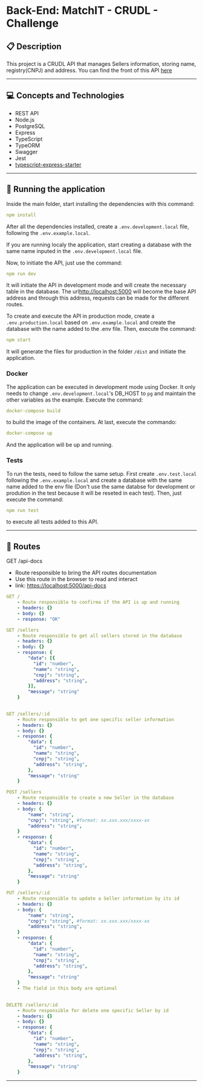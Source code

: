 # Back-End: MatchIT - CRUDL - Challenge

## :clipboard: Description

This project is a CRUDL API that manages Sellers information, storing name, registry(CNPJ) and address.
You can find the front of this API [here](https://github.com/Icaro-pavani/matchit-crudl-frontend)

---

## :computer: Concepts and Technologies

- REST API
- Node.js
- PostgreSQL
- Express
- TypeScript
- TypeORM
- Swagger
- Jest
- [typescript-express-starter](https://www.npmjs.com/package/typescript-express-starter)

---

## 🏁 Running the application

Inside the main folder, start installing the dependencies with this command:

```yml
npm install
```

After all the dependencies installed, create a `.env.development.local` file, following the `.env.example.local`.

If you are running localy the application, start creating a database with the same name inputed in the `.env.development.local` file.

Now, to initiate the API, just use the command: 

```yml
npm run dev
```

It will initiate the API in development mode and will create the necessary table in the database. The url[http://localhost:5000](http://localhost:5000) will become the base API address and through this address, requests can be made for the different routes.

To create and execute the API in production mode, create a `.env.production.local` based on `.env.example.local` and create the database with the name added to the .env file. Then, execute the command:

```yml
npm start
```

It will generate the files for production in the folder `/dist` and initiate the application.

### Docker

The application can be executed in development mode using Docker. It only needs to change `.env.development.local`'s DB_HOST to `pg` and maintain the other variables as the example. Execute the command:

```yml
docker-compose build
```

to build the image of the containers. At last, execute the commando: 

```yml
docker-compose up
```

And the application will be up and running.


### Tests

To run the tests, need to follow the same setup. First create `.env.test.local` following the `.env.example.local` and create a database with the same name added to the env file (Don't use the same databse for development or prodution in the test because it will be reseted in each test). Then, just execute the command:

```yml
npm run test
```

to execute all tests added to this API.



---

## :rocket: Routes

GET /api-docs

- Route responsible to bring the API routes documentation
- Use this route in the browser to read and interact 
- link: [https://localhost:5000/api-docs](https://localhost:5000/api-docs)

```yml
GET /
    - Route responsible to confirma if the API is up and running
    - headers: {}
    - body: {}
    - response: "OK"
```

```yml
GET /sellers
    - Route responsible to get all sellers stored in the database
    - headers: {}
    - body: {}
    - response: {
        "data": [{
          "id": "number",
          "name": "string",
          "cnpj": "string",
          "address": "string",
        }],
        "message": "string"
    }
    
```

```yml
GET /sellers/:id
    - Route responsible to get one specific seller information
    - headers: {}
    - body: {}
    - response: {
        "data": {
          "id": "number",
          "name": "string",
          "cnpj": "string",
          "address": "string",
        },
        "message": "string"
    }
```

```yml
POST /sellers
    - Route responsible to create a new Seller in the database
    - headers: {}
    - body: {
        "name": "string",
        "cnpj": "string", #format: xx.xxx.xxx/xxxx-xx
        "address": "string",
    }
    - response: {
        "data": {
          "id": "number",
          "name": "string",
          "cnpj": "string",
          "address": "string",
        },
        "message": "string"
    }
```

```yml
PUT /sellers/:id
    - Route responsible to update a Seller information by its id
    - headers: {}
    - body: {
        "name": "string",
        "cnpj": "string", #format: xx.xxx.xxx/xxxx-xx
        "address": "string",
    }
    - response: {
        "data": {
          "id": "number",
          "name": "string",
          "cnpj": "string",
          "address": "string",
        },
        "message": "string"
    }
    - The field in this body are optional
    
```

```yml
DELETE /sellers/:id
    - Route responsible for delete one specific Seller by id
    - headers: {}
    - body: {}
    - response: {
        "data": {
          "id": "number",
          "name": "string",
          "cnpj": "string",
          "address": "string",
        },
        "message": "string"
    }
```

---